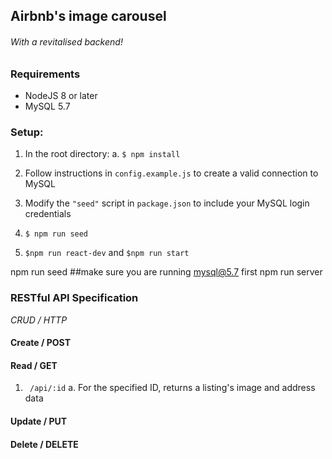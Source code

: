 ##  Airbnb's image carousel
###### With a revitalised backend!

### Requirements

- NodeJS 8 or later
- MySQL 5.7

### Setup:

1. In the root directory:
	a. ```$ npm install```

2. Follow instructions in ```config.example.js``` to create a valid connection to MySQL
3.  Modify the ```"seed"``` script in ```package.json``` to include your MySQL login credentials
4. ```$ npm run seed```

5. ```$npm run react-dev``` and ```$npm run start```

npm run seed ##make sure you are running mysql@5.7 first
npm run server

### RESTful API Specification
*CRUD / HTTP*

#### Create / POST

#### Read / GET

1. ``` /api/:id```
a. For the specified ID, returns a listing's image and address data

#### Update / PUT


#### Delete / DELETE
